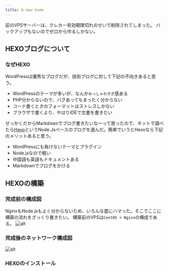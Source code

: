 ```yaml
---
title: A new home
---
```

前のVPSサーバーは、クレカー有効期限切れのせいで削除されてしまった。
バックアップもないのでゼロから作るしかない。

## HEXOブログについて

### なぜHEXO

WordPressは優秀なブログだが、技術ブログに対して下記の不向きあると思う。

- WordPressのテーマが多いが、なんか`おっしゃれすぎ`感ある
- PHP分からないので、バグあってもまったく分からない
- コード書くときのフォーマットはストレスしかない
- ブラウザで書くより、やはりIDEで文書を書きたい

せっかくだからMarkdownでブログ書きたいなーって思ったので、ネットで調べたら[Hexo](https://hexo.io/)というNode.Jsベースのブログを選んだ。簡単でいうとHexoなら下記のメリットあると思う。

- WordPressにも負けないテーマとプラグイン
- Node.jsなので軽い
- 中国語も英語もドキュメントある
- Markdownでブログをかける

## HEXOの構築

### 完成前の構成図

NginxもNode.jsもよく分からないため、いろんな罠にハマった。そこでここに構築の流れをざっくり書きたい。
構築前のVPSは`CentOS + Nginx`の構成である。
![alt](/images/io.png)

### 完成後のネットワーク構成図

![alt](/images/new_net.png)

### HEXOのインストール

